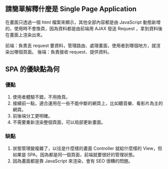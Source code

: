 ## 請簡單解釋什麼是 Single Page Application
在畫面只透過一個 html 檔案來顯示，其他全部內容都是由 JavaScript 動態新增的，使用時不會換頁，因為資料都是由前端用 AJAX 發送 Request ，拿到資料後在畫面上渲染出來。

前端：負責丟 request 要資料，管理路由、處理畫面，使用者到哪個地方，就渲染出哪個頁面。
後端：負責接收 request、提供資料。
## SPA 的優缺點為何
### 優點
1. 使用者體驗不錯，不用換頁。
2. 接續前一點，適合運用在一些不能中斷的網頁上，比如聽音樂、看影片為主的網頁。
3. 前後端分工更明確。
4. 不需要重新渲染整個頁面，可以局部更新畫面。

### 缺點
1. 狀態管理變複雜了，以往是什麼樣的畫面 Controller 就給什麼樣的 View，但如果是 SPA，因為都是同一個頁面，前端就要很好的管理狀態。
2. 因為畫面都是靠 JavaScript 來渲染，會有 SEO 很糟的問題。
